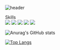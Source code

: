 ![header](https://capsule-render.vercel.app/api?type=Waving&color=auto&height=300&section=header&text=rondido&fontSize=50&animation=fadeIn&fontAlign=50&stroke=fffffff&fontAlignY=30)

Skills <br/>
<img src="https://img.shields.io/badge/React-61DAFB?style=flat-square&logo=React&logoColor=white"/>
<img src="https://img.shields.io/badge/Javascript-F7DF1E?style=flat-square&logo=Javascript&logoColor=white"/>
<img src="https://img.shields.io/badge/Typescript-3178C6?style=flat-square&logo=Typescript&logoColor=white"/>
<img src="https://img.shields.io/badge/Css-1572B6?style=flat-square&logo=Css&logoColor=white"/>
<img src="https://img.shields.io/badge/HTML-E34F26?style=flat-square&logo=HTML&logoColor=white"/>


![Anurag's GitHub stats](https://github-readme-stats.vercel.app/api?username=rondido&show_icons=true&theme=great-gatsby)


[![Top Langs](https://github-readme-stats.vercel.app/api/top-langs/?username=rondido&layout=compact)](https://github.com/rondido/github-readme-stats)
